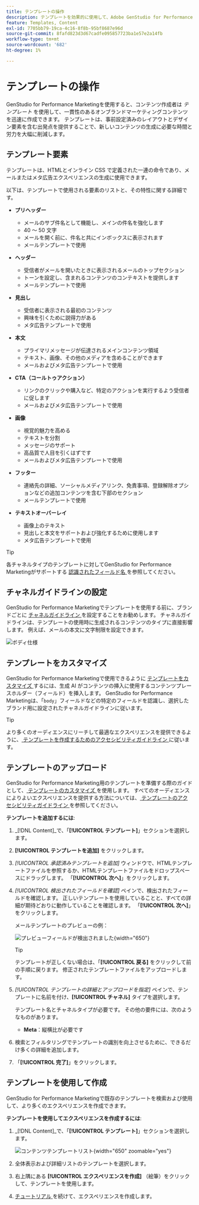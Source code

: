 ```yaml
---
title: テンプレートの操作
description: テンプレートを効果的に使用して、Adobe GenStudio for Performance Marketingのクリエイティブプロセスを効率化する方法を説明します。
feature: Templates, Content
exl-id: 7705bb79-19ca-4c16-8f8b-95bf8687e96d
source-git-commit: 8fafd823d3d67cadfe095857723ba1e57e2a14fb
workflow-type: tm+mt
source-wordcount: '682'
ht-degree: 1%

---
```


# テンプレートの操作

GenStudio for Performance Marketingを使用すると、コンテンツ作成者は _テンプレート_ を使用して、一貫性のあるオンブランドマーケティングコンテンツを迅速に作成できます。 テンプレートは、事前設定済みのレイアウトとデザイン要素を含む出発点を提供することで、新しいコンテンツの生成に必要な時間と労力を大幅に削減します。

## テンプレート要素

テンプレートは、HTMLとインライン CSS で定義された一連の命令であり、メールまたはメタ広告エクスペリエンスの生成に使用できます。

以下は、テンプレートで使用される要素のリストと、その特性に関する詳細です。

- **プリヘッダー**

   - メールのサブ件名として機能し、メインの件名を強化します
   - 40 ～ 50 文字
   - メールを開く前に、件名と共にインボックスに表示されます
   - メールテンプレートで使用

- **ヘッダー**

   - 受信者がメールを開いたときに表示されるメールのトップセクション
   - トーンを設定し、含まれるコンテンツのコンテキストを提供します
   - メールテンプレートで使用

- **見出し**

   - 受信者に表示される最初のコンテンツ
   - 興味を引くために説得力がある
   - メタ広告テンプレートで使用

- **本文**

   - プライマリメッセージが伝達されるメインコンテンツ領域
   - テキスト、画像、その他のメディアを含めることができます
   - メールおよびメタ広告テンプレートで使用

- **CTA（コールトゥアクション）**

   - リンクのクリックや購入など、特定のアクションを実行するよう受信者に促します
   - メールおよびメタ広告テンプレートで使用

- **画像**

   - 視覚的魅力を高める
   - テキストを分割
   - メッセージのサポート
   - 高品質で人目を引くはずです
   - メールおよびメタ広告テンプレートで使用

- **フッター**

   - 連絡先の詳細、ソーシャルメディアリンク、免責事項、登録解除オプションなどの追加コンテンツを含む下部のセクション
   - メールテンプレートで使用

- **テキストオーバーレイ**

   - 画像上のテキスト
   - 見出しと本文をサポートおよび強化するために使用します
   - メタ広告テンプレートで使用

>[!TIP]
>
>各チャネルタイプのテンプレートに対してGenStudio for Performance Marketingがサポートする [ 認識されたフィールド名 ](customize-template.md#recognized-field-names) を参照してください。

## チャネルガイドラインの設定

GenStudio for Performance Marketingでテンプレートを使用する前に、ブランドごとに [ チャネルガイドライン ](../guidelines/brands.md#channel-guidelines) を設定することをお勧めします。 チャネルガイドラインは、テンプレートの使用時に生成されるコンテンツのタイプに直接影響します。 例えば、メールの本文に文字制限を設定できます。

![ ボディ仕様 ](/help/assets/channel-email-body.png)

## テンプレートをカスタマイズ

GenStudio for Performance Marketingで使用できるように [ テンプレートをカスタマイズ ](customize-template.md) するには、生成 AI がコンテンツの挿入に使用するコンテンツプレースホルダー（フィールド）を挿入します。 GenStudio for Performance Marketingは、「`body`」フィールドなどの特定のフィールドを認識し、選択したブランド用に設定されたチャネルガイドラインに従います。

>[!TIP]
>
>より多くのオーディエンスにリーチして最適なエクスペリエンスを提供できるように、[ テンプレートを作成するためのアクセシビリティガイドライン ](accessibility-for-templates.md) に従います。

## テンプレートのアップロード

GenStudio for Performance Marketing用のテンプレートを準備する際のガイドとして、[ テンプレートのカスタマイズ ](customize-template.md) を使用します。 すべてのオーディエンスによりよいエクスペリエンスを提供する方法については、[ テンプレートのアクセシビリティガイドライン ](accessibility-for-templates.md) を参照してください。

**テンプレートを追加するには**:

1. _[!DNL Content]_で、「**[!UICONTROL テンプレート]**」セクションを選択します。

1. **[!UICONTROL テンプレートを追加]** をクリックします。

1. _[!UICONTROL 承認済みテンプレートを追加]_ ウィンドウで、HTMLテンプレートファイルを参照するか、HTMLテンプレートファイルをドロップスペースにドラッグします。 「**[!UICONTROL 次へ]**」をクリックします。

1. _[!UICONTROL 検出されたフィールドを確認]_ ペインで、検出されたフィールドを確認します。 正しいテンプレートを使用していることと、すべての詳細が期待どおりに動作していることを確認します。 「**[!UICONTROL 次へ]**」をクリックします。

   メールテンプレートのプレビューの例：

   ![ プレビューフィールドが検出されました ](../../assets/template-detected-fields.png){width="650"}

   >[!TIP]
   >
   >テンプレートが正しくない場合は、「**[!UICONTROL 戻る]** をクリックして前の手順に戻ります。 修正されたテンプレートファイルをアップロードします。

1. _[!UICONTROL テンプレートの詳細とアップロードを指定]_ ペインで、テンプレートに名前を付け、**[!UICONTROL チャネル]** タイプを選択します。

   テンプレート名とチャネルタイプが必要です。 その他の要件には、次のようなものがあります。

   - **Meta**：縦横比が必要です
   <!-- - **Display ads**: requires Dimensions -->

1. 検索とフィルタリングでテンプレートの識別を向上させるために、できるだけ多くの詳細を追加します。

1. 「**[!UICONTROL 完了]**」をクリックします。

## テンプレートを使用して作成

GenStudio for Performance Marketingで既存のテンプレートを検索および使用して、より多くのエクスペリエンスを作成できます。

**テンプレートを使用してエクスペリエンスを作成するには**:

1. _[!DNL Content]_で、「**[!UICONTROL テンプレート]**」セクションを選択します。

   ![ コンテンツテンプレートリスト ](../../assets/content-templates.png){width="650" zoomable="yes"}

1. 全体表示および詳細リストのテンプレートを選択します。

1. 右上隅にある **[!UICONTROL エクスペリエンスを作成]** （絵筆）をクリックして、テンプレートを使用します。

1. [ チュートリアル ](/help/tutorials/tutorials.md) を続けて、エクスペリエンスを作成します。

